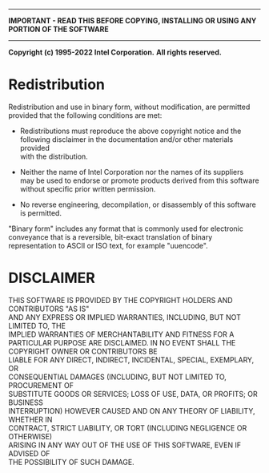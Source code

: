 ***
**IMPORTANT - READ THIS BEFORE COPYING, INSTALLING OR USING ANY PORTION OF THE SOFTWARE**                    
***

**Copyright (c) 1995-2022 Intel Corporation.**
**All rights reserved.**

# Redistribution

Redistribution and use in binary form, without modification, are permitted
provided that the following conditions are met:

- Redistributions must reproduce the above copyright notice and the  
following disclaimer in the documentation and/or other materials provided  
with the distribution.

- Neither the name of Intel Corporation nor the names of its suppliers  
may be used to endorse or promote products derived from this software  
without specific prior written permission.

- No reverse engineering, decompilation, or disassembly of this software  
is permitted.

"Binary form" includes any format that is commonly used for electronic  
conveyance that is a reversible, bit-exact translation of binary  
representation to ASCII or ISO text, for example "uuencode".

# DISCLAIMER

THIS SOFTWARE IS PROVIDED BY THE COPYRIGHT HOLDERS AND CONTRIBUTORS "AS IS"  
AND ANY EXPRESS OR IMPLIED WARRANTIES, INCLUDING, BUT NOT LIMITED TO, THE  
IMPLIED WARRANTIES OF MERCHANTABILITY AND FITNESS FOR A PARTICULAR PURPOSE
ARE DISCLAIMED. IN NO EVENT SHALL THE COPYRIGHT OWNER OR CONTRIBUTORS BE  
LIABLE FOR ANY DIRECT, INDIRECT, INCIDENTAL, SPECIAL, EXEMPLARY, OR  
CONSEQUENTIAL DAMAGES (INCLUDING, BUT NOT LIMITED TO, PROCUREMENT OF  
SUBSTITUTE GOODS OR SERVICES; LOSS OF USE, DATA, OR PROFITS; OR BUSINESS  
INTERRUPTION) HOWEVER CAUSED AND ON ANY THEORY OF LIABILITY, WHETHER IN  
CONTRACT, STRICT LIABILITY, OR TORT (INCLUDING NEGLIGENCE OR OTHERWISE)  
ARISING IN ANY WAY OUT OF THE USE OF THIS SOFTWARE, EVEN IF ADVISED OF  
THE POSSIBILITY OF SUCH DAMAGE.
